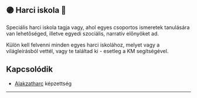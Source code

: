 ## 🟣 Harci iskola 🔁

Speciális harci iskola tagja vagy, ahol egyes csoportos ismeretek tanulására van lehetőséged, illetve egyedi szociális, narratív előnyöket ad.

Külön kell felvenni minden egyes harci iskolához, melyet vagy a világleírásból vettél, vagy te találtad ki - esetleg a KM segítségével.

## Kapcsolódik

- [Alakzatharc](../kepzettsegek.primer.harci/alakzatharc.md) képzettség

---
